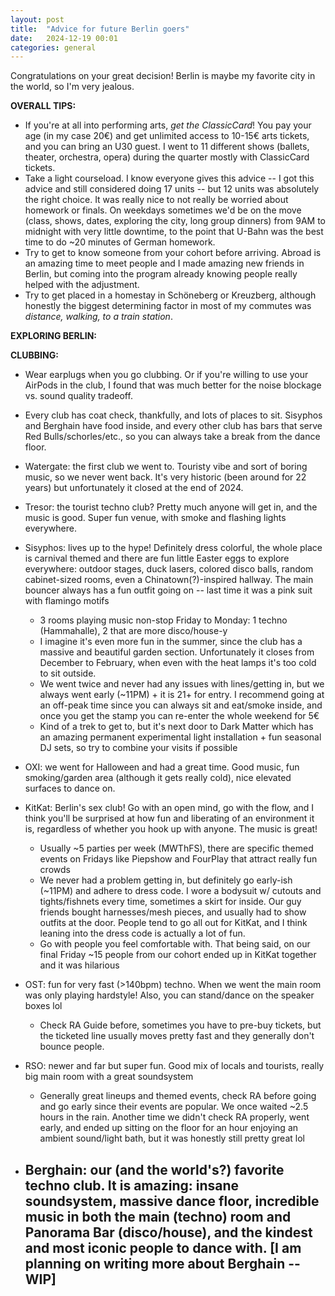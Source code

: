 ```yaml
---
layout: post
title:  "Advice for future Berlin goers"
date:   2024-12-19 00:01
categories: general
---
```


Congratulations on your great decision! Berlin is maybe my favorite city in the world, so I'm very jealous.

**OVERALL TIPS:**
- If you're at all into performing arts, *get the ClassicCard*! You pay your age (in my case 20€) and get unlimited access to 10-15€ arts tickets, and you can bring an U30 guest. I went to 11 different shows (ballets, theater, orchestra, opera) during the quarter mostly with ClassicCard tickets. 
- Take a light courseload. I know everyone gives this advice -- I got this advice and still considered doing 17 units -- but 12 units was absolutely the right choice. It was really nice to not really be worried about homework or finals. On weekdays sometimes we'd be on the move (class, shows, dates, exploring the city, long group dinners) from 9AM to midnight with very little downtime, to the point that U-Bahn was the best time to do ~20 minutes of German homework.
- Try to get to know someone from your cohort before arriving. Abroad is an amazing time to meet people and I made amazing new friends in Berlin, but coming into the program already knowing people really helped with the adjustment.
- Try to get placed in a homestay in Schöneberg or Kreuzberg, although honestly the biggest determining factor in most of my commutes was *distance, walking, to a train station*.

**EXPLORING BERLIN:**

**CLUBBING:**
- Wear earplugs when you go clubbing. Or if you're willing to use your AirPods in the club, I found that was much better for the noise blockage vs. sound quality tradeoff.
- Every club has coat check, thankfully, and lots of places to sit. Sisyphos and Berghain have food inside, and every other club has bars that serve Red Bulls/schorles/etc., so you can always take a break from the dance floor.

- Watergate: the first club we went to. Touristy vibe and sort of boring music, so we never went back. It's very historic (been around for 22 years) but unfortunately it closed at the end of 2024.
- Tresor: the tourist techno club? Pretty much anyone will get in, and the music is good. Super fun venue, with smoke and flashing lights everywhere.
- Sisyphos: lives up to the hype! Definitely dress colorful, the whole place is carnival themed and there are fun little Easter eggs to explore everywhere: outdoor stages, duck lasers, colored disco balls, random cabinet-sized rooms, even a Chinatown(?)-inspired hallway. The main bouncer always has a fun outfit going on -- last time it was a pink suit with flamingo motifs
    - 3 rooms playing music non-stop Friday to Monday: 1 techno (Hammahalle), 2 that are more disco/house-y
    - I imagine it's even more fun in the summer, since the club has a massive and beautiful garden section. Unfortunately it closes from December to February, when even with the heat lamps it's too cold to sit outside.
    - We went twice and never had any issues with lines/getting in, but we always went early (~11PM) + it is 21+ for entry. I recommend going at an off-peak time since you can always sit and eat/smoke inside, and once you get the stamp you can re-enter the whole weekend for 5€
    - Kind of a trek to get to, but it's next door to Dark Matter which has an amazing permanent experimental light installation + fun seasonal DJ sets, so try to combine your visits if possible
- OXI: we went for Halloween and had a great time. Good music, fun smoking/garden area (although it gets really cold), nice elevated surfaces to dance on.
- KitKat: Berlin's sex club! Go with an open mind, go with the flow, and I think you'll be surprised at how fun and liberating of an environment it is, regardless of whether you hook up with anyone. The music is great!
    - Usually ~5 parties per week (MWThFS), there are specific themed events on Fridays like Piepshow and FourPlay that attract really fun crowds
    - We never had a problem getting in, but definitely go early-ish (~11PM) and adhere to dress code. I wore a bodysuit w/ cutouts and tights/fishnets every time, sometimes a skirt for inside. Our guy friends bought harnesses/mesh pieces, and usually had to show outfits at the door. People tend to go all out for KitKat, and I think leaning into the dress code is actually a lot of fun.
    - Go with people you feel comfortable with. That being said, on our final Friday ~15 people from our cohort ended up in KitKat together and it was hilarious
- OST: fun for very fast (>140bpm) techno. When we went the main room was only playing hardstyle! Also, you can stand/dance on the speaker boxes lol
    - Check RA Guide before, sometimes you have to pre-buy tickets, but the ticketed line usually moves pretty fast and they generally don't bounce people.
- RSO: newer and far but super fun. Good mix of locals and tourists, really big main room with a great soundsystem
    - Generally great lineups and themed events, check RA before going and go early since their events are popular. We once waited ~2.5 hours in the rain. Another time we didn't check RA properly, went early, and ended up sitting on the floor for an hour enjoying an ambient sound/light bath, but it was honestly still pretty great lol
- Berghain: our (and the world's?) favorite techno club. It is amazing: insane soundsystem, massive dance floor, incredible music in both the main (techno) room and Panorama Bar (disco/house), and the kindest and most iconic people to dance with. [I am planning on writing more about Berghain -- WIP]
    - 